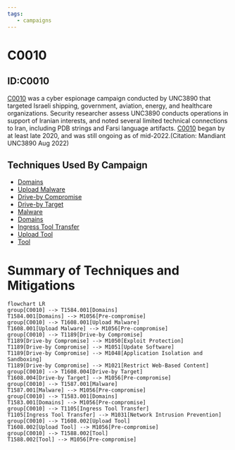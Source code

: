 ```yaml
---
tags:
   - campaigns
---
```

# C0010
## ID:C0010
[C0010](/mitre/campaigns/C0010) was a cyber espionage campaign conducted by UNC3890 that targeted Israeli shipping, government, aviation, energy, and healthcare organizations. Security researcher assess UNC3890 conducts operations in support of Iranian interests, and noted several limited technical connections to Iran, including PDB strings and Farsi language artifacts. [C0010](/mitre/campaigns/C0010) began by at least late 2020, and was still ongoing as of mid-2022.(Citation: Mandiant UNC3890 Aug 2022)
## Techniques Used By Campaign
* [Domains](/mitre/techniques/T1584/001)
* [Upload Malware](/mitre/techniques/T1608/001)
* [Drive-by Compromise](/mitre/techniques/T1189)
* [Drive-by Target](/mitre/techniques/T1608/004)
* [Malware](/mitre/techniques/T1587/001)
* [Domains](/mitre/techniques/T1583/001)
* [Ingress Tool Transfer](/mitre/techniques/T1105)
* [Upload Tool](/mitre/techniques/T1608/002)
* [Tool](/mitre/techniques/T1588/002)

# Summary of Techniques and Mitigations
```mermaid
flowchart LR
group[C0010] --> T1584.001[Domains]
T1584.001[Domains] --> M1056[Pre-compromise]
group[C0010] --> T1608.001[Upload Malware]
T1608.001[Upload Malware] --> M1056[Pre-compromise]
group[C0010] --> T1189[Drive-by Compromise]
T1189[Drive-by Compromise] --> M1050[Exploit Protection]
T1189[Drive-by Compromise] --> M1051[Update Software]
T1189[Drive-by Compromise] --> M1048[Application Isolation and Sandboxing]
T1189[Drive-by Compromise] --> M1021[Restrict Web-Based Content]
group[C0010] --> T1608.004[Drive-by Target]
T1608.004[Drive-by Target] --> M1056[Pre-compromise]
group[C0010] --> T1587.001[Malware]
T1587.001[Malware] --> M1056[Pre-compromise]
group[C0010] --> T1583.001[Domains]
T1583.001[Domains] --> M1056[Pre-compromise]
group[C0010] --> T1105[Ingress Tool Transfer]
T1105[Ingress Tool Transfer] --> M1031[Network Intrusion Prevention]
group[C0010] --> T1608.002[Upload Tool]
T1608.002[Upload Tool] --> M1056[Pre-compromise]
group[C0010] --> T1588.002[Tool]
T1588.002[Tool] --> M1056[Pre-compromise]
```